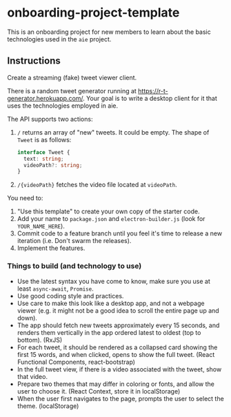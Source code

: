# onboarding-project-template

This is an onboarding project for new members to learn about the basic technologies used in the `aie` project.

## Instructions
Create a streaming (fake) tweet viewer client.

There is a random tweet generator running at https://r-t-generator.herokuapp.com/.
Your goal is to write a desktop client for it that uses the technologies employed in aie.

The API supports two actions:
1. `/` returns an array of "new" tweets. It could be empty. The shape of `Tweet` is as follows:
    ```typescript
    interface Tweet {
      text: string;
      videoPath?: string;
    }
    ```
1. `/{videoPath}` fetches the video file located at `videoPath`.

You need to:
1. "Use this template" to create your own copy of the starter code.
1. Add your name to `package.json` and `electron-builder.js` (look for `YOUR_NAME_HERE`).
1. Commit code to a feature branch until you feel it's time to release a new iteration 
(i.e. Don't swarm the releases).
1. Implement the features.

### Things to build (and technology to use)
* Use the latest syntax you have come to know, make sure you use at least `async-await`, `Promise`.
* Use good coding style and practices.
* Use care to make this look like a desktop app, and not a webpage viewer 
(e.g. it might not be a good idea to scroll the entire page up and down).
* The app should fetch new tweets approximately every 15 seconds, and renders them vertically in the app
ordered latest to oldest (top to bottom). (RxJS)
* For each tweet, it should be rendered as a collapsed card showing the first 15 words, and when clicked,
opens to show the full tweet. (React Functional Components, react-bootstrap)
* In the full tweet view, if there is a video associated with the tweet, show that video.
* Prepare two themes that may differ in coloring or fonts, and allow the user to choose it. (React Context, store it in localStorage)
* When the user first navigates to the page, prompts the user to select the theme. (localStorage)
